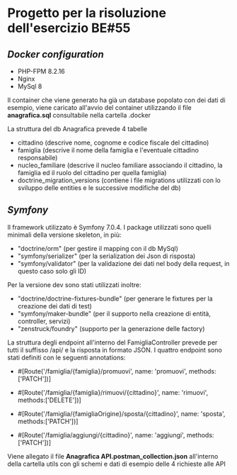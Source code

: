 # **Progetto per la risoluzione dell'esercizio BE#55**

## _Docker configuration_
- PHP-FPM 8.2.16
- Nginx
- MySql 8

Il container che viene generato ha già un database popolato con dei dati di esempio,
viene caricato all'avvio del container utilizzando il file **anagrafica.sql** consultabile
nella cartella .docker

La struttura del db Anagrafica prevede 4 tabelle
- cittadino (descrive nome, cognome e codice fiscale del cittadino)
- famiglia (descrive il nome della famiglia e l'eventuale cittadino responsabile)
- nucleo_familiare (descrive il nucleo familiare associando il cittadino, la famiglia ed il ruolo del cittadino per quella famiglia)
- doctrine_migration_versions (contiene i file migrations utilizzati con lo sviluppo delle entities e le successive modifiche del db)

## _Symfony_

Il framework utilizzato è Symfony 7.0.4.
I package utilizzati sono quelli minimali della versione skeleton, in più:
- "doctrine/orm" (per gestire il mapping con il db MySql)
- "symfony/serializer" (per la serialization dei Json di risposta)
- "symfony/validator" (per la validazione dei dati nel body della request, in questo caso solo gli ID)

Per la versione dev sono stati utilizzati inoltre:
- "doctrine/doctrine-fixtures-bundle" (per generare le fixtures per la creazione dei dati di test)
- "symfony/maker-bundle" (per il supporto nella creazione di entità, controller, servizi)
- "zenstruck/foundry" (supporto per la generazione delle factory)

La struttura degli endpoint all'interno del FamigliaController prevede per tutti il suffisso /api/ e la risposta in formato JSON.
I quattro endpoint sono stati definiti con le seguenti annotations:
- #[Route('/famiglia/{famiglia}/promuovi', name: 'promuovi', methods:['PATCH'])]

- #[Route('/famiglia/{famiglia}/rimuovi/{cittadino}', name: 'rimuovi', methods:['DELETE'])]

- #[Route('/famiglia/{famigliaOrigine}/sposta/{cittadino}', name: 'sposta', methods:['PATCH'])]

- #[Route('/famiglia/aggiungi/{cittadino}', name: 'aggiungi', methods:['PATCH'])]

Viene allegato il file **Anagrafica API.postman_collection.json** all'interno della cartella utils con gli schemi e dati di esempio delle 4 richieste alle API